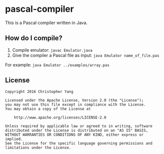 # pascal-compiler

This is a Pascal compiler written in Java.

## How do I compile?
1. Compile emulator: `javac Emulator.java`
2. Give the compiler a Pascal file as input: `java Emulator name_of_file.pas`

For example: 
`java Emulator ../examples/array.pas`


## License

    Copyright 2016 Christopher Yang

    Licensed under the Apache License, Version 2.0 (the "License");
    you may not use this file except in compliance with the License.
    You may obtain a copy of the License at

        http://www.apache.org/licenses/LICENSE-2.0

    Unless required by applicable law or agreed to in writing, software
    distributed under the License is distributed on an "AS IS" BASIS,
    WITHOUT WARRANTIES OR CONDITIONS OF ANY KIND, either express or implied.
    See the License for the specific language governing permissions and
    limitations under the License.
